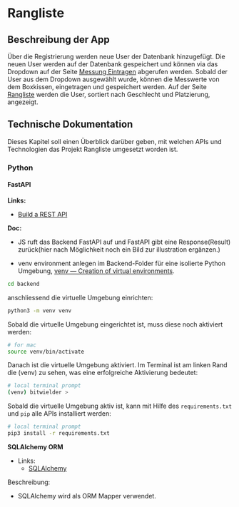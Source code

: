 # Rangliste

## Beschreibung der App
Über die Registrierung werden neue User der Datenbank hinzugefügt. Die neuen User werden auf der Datenbank gespeichert und können via das Dropdown auf der Seite [Messung Eintragen](/frontend/templates/messung_eintragen.html) abgerufen werden. Sobald der User aus dem Dropdown ausgewählt wurde, können die Messwerte von dem Boxkissen, eingetragen und gespeichert werden. Auf der Seite [Rangliste](/frontend/templates/rangliste.html) werden die User, sortiert nach Geschlecht und Platzierung, angezeigt.

## Technische Dokumentation
Dieses Kapitel soll einen Überblick darüber geben, mit welchen APIs und Technologien das Projekt Rangliste umgesetzt worden ist.

### Python

#### FastAPI
__Links:__

- [Build a REST API](https://www.youtube.com/watch?v=iWS9ogMPOI0)

__Doc:__

- JS ruft das Backend FastAPI auf und FastAPI gibt eine Response(Result) zurück(hier nach Möglichkeit noch ein Bild zur illustration ergänzen.)


- venv environment anlegen im Backend-Folder für eine isolierte Python Umgebung, [venv — Creation of virtual environments](https://docs.python.org/3/library/venv.html).

````bash
cd backend
````
anschliessend die virtuelle Umgebung einrichten:

````bash
python3 -m venv venv
````
Sobald die virtuelle Umgebung eingerichtet ist, muss diese noch aktiviert werden:

````bash
# for mac
source venv/bin/activate
````
Danach ist die virtuelle Umgebung aktiviert. Im Terminal ist am linken Rand die (venv) zu sehen, was eine erfolgreiche Aktivierung bedeutet:

````bash
# local terminal prompt
(venv) bitwielder >
````
Sobald die virtuelle Umgebung aktiv ist, kann mit Hilfe des `requirements.txt` und `pip` alle APIs installiert werden:

````bash
# local terminal prompt
pip3 install -r requirements.txt
````




__SQLAlchemy ORM__
- Links:
    - [SQLAlchemy](https://docs.sqlalchemy.org/en/13/orm/extensions/declarative/basic_use.html)

Beschreibung:
- SQLAlchemy wird als ORM Mapper verwendet.
